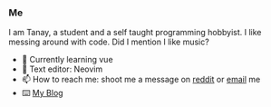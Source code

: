 ### Me

I am Tanay, a student and a self taught programming hobbyist. I like messing around with code. Did I mention I like music?

- 🌱 Currently learning vue
- 📔 Text editor: Neovim
- 📫 How to reach me: shoot me a message on [reddit](https://reddit.com/u/KidnappingNemo) or [email](mailto:tanaybhardwaj24@gmail.com) me
- ⌨️ [My Blog](https://blogafee.netlify.app/) 

